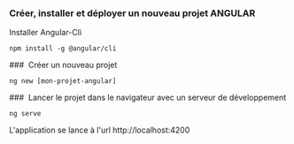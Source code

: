 ### Créer, installer et déployer un nouveau projet ANGULAR

Installer Angular-Cli

```
npm install -g @angular/cli
```

###  Créer un nouveau projet

```
ng new [mon-projet-angular]
```

###  Lancer le projet dans le navigateur avec un serveur de développement

```
ng serve
```

L'application se lance à l'url http://localhost:4200
